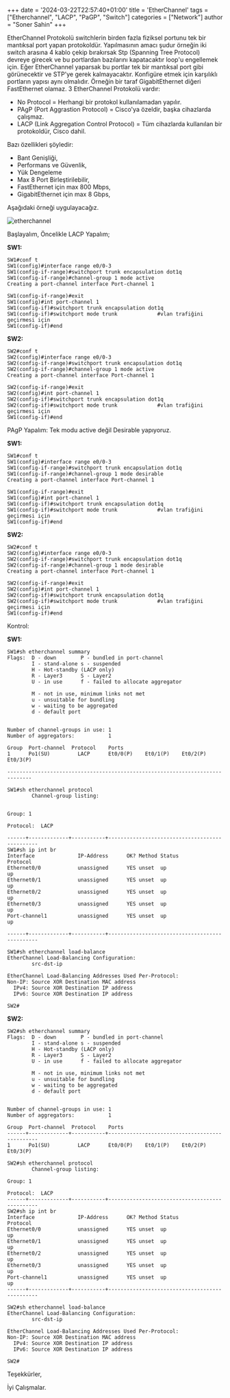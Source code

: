 +++
date = '2024-03-22T22:57:40+01:00'
title = 'EtherChannel'
tags = ["Etherchannel", "LACP", "PaGP", "Switch"]
categories = ["Network"]
author = "Soner Sahin"
+++

EtherChannel Protokolü switchlerin birden fazla fiziksel portunu tek bir mantıksal port yapan protokoldür. Yapılmasının amacı şudur örneğin iki switch arasına 4 kablo çekip bırakırsak Stp (Spanning Tree Protocol) devreye girecek ve bu portlardan bazılarını kapatacaktır loop'u engellemek için. Eğer EtherChannel yaparsak bu portlar tek bir mantıksal port gibi görünecektir ve STP'ye gerek kalmayacaktır. Konfigüre etmek için karşılıklı portların yapısı aynı olmalıdır. Örneğin bir taraf GigabitEthernet diğeri FastEthernet olamaz. 
3 EtherChannel Protokolü vardır:
- No Protocol = Herhangi bir protokol kullanılamadan yapılır.
- PAgP (Port Aggrastion Protocol) = Cisco'ya özeldir, başka cihazlarda çalışmaz.
- LACP (Link Aggregation Control Protocol) = Tüm cihazlarda kullanılan bir protokoldür, Cisco dahil.


Bazı özellikleri şöyledir:
- Bant Genişliği,
- Performans ve Güvenlik,
- Yük Dengeleme 
- Max 8 Port Birleştirilebilir,
- FastEthernet için max 800 Mbps,
- GigabitEthernet için max 8 Gbps,

Aşağıdaki örneği uygulayacağız.

![etherchannel](/images/etherchannel/1.png)




Başlayalım,
Öncelikle LACP Yapalım;

**SW1:**
```
SW1#conf t
SW1(config)#interface range e0/0-3
SW1(config-if-range)#switchport trunk encapsulation dot1q 
SW1(config-if-range)#channel-group 1 mode active 
Creating a port-channel interface Port-channel 1

SW1(config-if-range)#exit
SW1(config)#int port-channel 1
SW1(config-if)#switchport trunk encapsulation dot1q    
SW1(config-if)#switchport mode trunk             #vlan trafiğini geçirmesi için 
SW1(config-if)#end
```

**SW2:**
```
SW2#conf t
SW2(config)#interface range e0/0-3
SW2(config-if-range)#switchport trunk encapsulation dot1q 
SW2(config-if-range)#channel-group 1 mode active 
Creating a port-channel interface Port-channel 1

SW2(config-if-range)#exit
SW2(config)#int port-channel 1
SW2(config-if)#switchport trunk encapsulation dot1q    
SW2(config-if)#switchport mode trunk             #vlan trafiğini geçirmesi için 
SW1(config-if)#end
```

PAgP Yapalım:
Tek modu active değil Desirable yapıyoruz.

**SW1:**
```
SW1#conf t
SW1(config)#interface range e0/0-3
SW1(config-if-range)#switchport trunk encapsulation dot1q 
SW1(config-if-range)#channel-group 1 mode desirable 
Creating a port-channel interface Port-channel 1

SW1(config-if-range)#exit
SW1(config)#int port-channel 1
SW1(config-if)#switchport trunk encapsulation dot1q    
SW1(config-if)#switchport mode trunk             #vlan trafiğini geçirmesi için 
SW1(config-if)#end
```

**SW2:**
```
SW2#conf t
SW2(config)#interface range e0/0-3
SW2(config-if-range)#switchport trunk encapsulation dot1q 
SW2(config-if-range)#channel-group 1 mode desirable 
Creating a port-channel interface Port-channel 1

SW2(config-if-range)#exit
SW2(config)#int port-channel 1
SW2(config-if)#switchport trunk encapsulation dot1q    
SW2(config-if)#switchport mode trunk             #vlan trafiğini geçirmesi için 
SW1(config-if)#end
```

Kontrol:

**SW1:**
```
SW1#sh etherchannel summary 
Flags:  D - down        P - bundled in port-channel
        I - stand-alone s - suspended
        H - Hot-standby (LACP only)
        R - Layer3      S - Layer2
        U - in use      f - failed to allocate aggregator

        M - not in use, minimum links not met
        u - unsuitable for bundling
        w - waiting to be aggregated
        d - default port


Number of channel-groups in use: 1
Number of aggregators:           1

Group  Port-channel  Protocol    Ports
1      Po1(SU)         LACP      Et0/0(P)    Et0/1(P)    Et0/2(P)     Et0/3(P)

------------------------------------------------------------------------------

SW1#sh etherchannel protocol 
		Channel-group listing: 
		

Group: 1 

Protocol:  LACP

------+-------------+-----------+-----------------------------------------------
SW1#sh ip int br
Interface              IP-Address      OK? Method Status                Protocol
Ethernet0/0            unassigned      YES unset  up                    up      
Ethernet0/1            unassigned      YES unset  up                    up      
Ethernet0/2            unassigned      YES unset  up                    up      
Ethernet0/3            unassigned      YES unset  up                    up      
Port-channel1          unassigned      YES unset  up                    up     

------+-------------+-----------+-----------------------------------------------

SW1#sh etherchannel load-balance 
EtherChannel Load-Balancing Configuration:
        src-dst-ip

EtherChannel Load-Balancing Addresses Used Per-Protocol:
Non-IP: Source XOR Destination MAC address
  IPv4: Source XOR Destination IP address
  IPv6: Source XOR Destination IP address
  
SW2#
```


**SW2:**
```
SW2#sh etherchannel summary 
Flags:  D - down        P - bundled in port-channel
        I - stand-alone s - suspended
        H - Hot-standby (LACP only)
        R - Layer3      S - Layer2
        U - in use      f - failed to allocate aggregator

        M - not in use, minimum links not met
        u - unsuitable for bundling
        w - waiting to be aggregated
        d - default port


Number of channel-groups in use: 1
Number of aggregators:           1

Group  Port-channel  Protocol    Ports
------+-------------+-----------+-----------------------------------------------
1      Po1(SU)         LACP      Et0/0(P)    Et0/1(P)    Et0/2(P)   Et0/3(P)      

SW2#sh etherchannel protocol 
		Channel-group listing: 

Group: 1 

Protocol:  LACP
------+-------------+-----------+-----------------------------------------------
SW2#sh ip int br
Interface              IP-Address      OK? Method Status                Protocol
Ethernet0/0            unassigned      YES unset  up                    up      
Ethernet0/1            unassigned      YES unset  up                    up      
Ethernet0/2            unassigned      YES unset  up                    up      
Ethernet0/3            unassigned      YES unset  up                    up      
Port-channel1          unassigned      YES unset  up                    up      
------+-------------+-----------+-----------------------------------------------

SW2#sh etherchannel load-balance 
EtherChannel Load-Balancing Configuration:
        src-dst-ip

EtherChannel Load-Balancing Addresses Used Per-Protocol:
Non-IP: Source XOR Destination MAC address
  IPv4: Source XOR Destination IP address
  IPv6: Source XOR Destination IP address
  
SW2#
```

Teşekkürler,

İyi Çalışmalar.